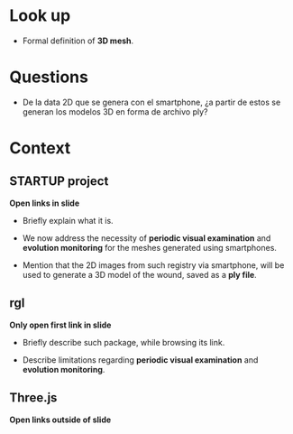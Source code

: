 # Look up

- Formal definition of **3D mesh**.

# Questions

- De la data 2D que se genera con el smartphone, 
¿a partir de estos se generan los modelos 3D en forma de archivo ply?

# Context

## STARTUP project

**Open links in slide** 

- Briefly explain what it is.

- We now address the necessity of **periodic visual examination** 
and **evolution monitoring** for the meshes generated using smartphones.

- Mention that the 2D images from such registry via smartphone, 
will be used to generate a 3D model of the wound, saved as a **ply file**.

## rgl

**Only open first link in slide** 

- Briefly describe such package, while browsing its link.

- Describe limitations regarding **periodic visual examination**
and **evolution monitoring**.

## Three.js

**Open links outside of slide** 


